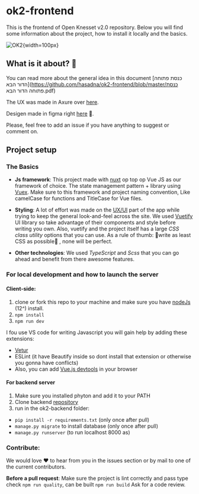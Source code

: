 # ok2-frontend

This is the frontend of Open Knesset v2.0 repository.
Below you will find some information about the project, how to install it locally and the basics.

![OK2](https://raw.githubusercontent.com/hasadna/ok2-frontend/master/assets/images/ok.png){width=100px}

## What is it about? 📢

You can read more about the general idea in this document [כנסת פתוחה הדור הבא](https://github.com/hasadna/ok2-frontend/blob/master/כנסת פתוחה הדור הבא.pdf)

The UX was made in Axure over [here](https://ube8fw.axshare.com/#id=rvs78r&p=%D7%A9%D7%90%D7%99%D7%9C%D7%AA%D7%94_%D7%93%D7%97%D7%95%D7%A4%D7%94&g=1).

Desigen made in figma right [here](https://ube8fw.axshare.com/#id=rvs78r&p=%D7%A9%D7%90%D7%99%D7%9C%D7%AA%D7%94_%D7%93%D7%97%D7%95%D7%A4%D7%94&g=1) 🌈.

Please, feel free to add an issue if you have anything to suggest or comment on.


## Project setup

### The Basics
- **Js framework**: This project made with [nuxt](https://nuxtjs.org/) op top op Vue JS as our framework of choice.
The state management pattern + library using [Vuex](https://vuex.vuejs.org). Make sure to this framework and project naming convention, Like camelCase for functions and TitleCase for Vue files.  

- **Styling**: A lot of effort was made on the [UX/UI](https://www.figma.com/files/team/821310522712071982/Open-Knesset-2.0) part of the app while trying to keep the general look-and-feel across the site. We used [ Vuetify
](https://vuetifyjs.com/en/getting-started/quick-start/)UI library so take advantage of their components and style before writing you own. Also, vuetify and the project itself has a large *CSS class utility* options that you can use.
      As a rule of thumb: 👏write as least CSS as possible👏 , none will be perfect.

- **Other technologies**: We used *TypeScript* and *Scss* that you can go ahead and benefit from there awesome features. 


### For local development and how to launch the server

#### Client-side:
1. clone or fork this repo to your machine and make sure you have [nodeJs](https://nodejs.org/en/) (12^) install.
1. ````npm install```` 
1. ````npm run dev````

I fou use VS code for writing Javascript you will gain help by adding these extensions: 
- [Vetur](https://marketplace.visualstudio.com/items?itemName=octref.vetur)
- ESLint (it have Beautify inside so dont install that extension or otherwise you gonna have conflicts) 
- Also, you can add [Vue.js devtools](https://chrome.google.com/webstore/detail/vuejs-devtools/nhdogjmejiglipccpnnnanhbledajbpd?hl=en) in your browser 

#### For backend server
1. Make sure you installed phyton and add it to your PATH
1. Clone backend [repository](https://github.com/hasadna/ok2-backend)
1. run in the ok2-backend folder:
- ````pip install -r requirements.txt```` (only once after pull)
- ````manage.py migrate```` to install database (only once after pull)
- ````manage.py runserver```` (to run localhost 8000 as)

### Contribute:

We would love ❤️️ to hear from you in the issues section or by mail to one of the current contributors.

**Before a pull request**:
Make sure the project is lint correctly and pass type check ````npm run quality````, can be built ````npm run build```` 
Ask for a code review.





